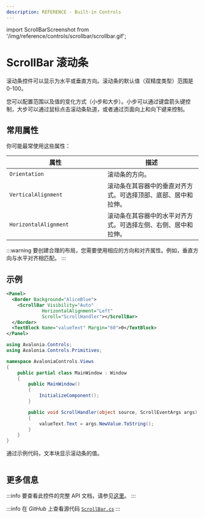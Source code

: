 ```yaml
---
description: REFERENCE - Built-in Controls
---
```


import ScrollBarScreenshot from '/img/reference/controls/scrollbar/scrollbar.gif';

# ScrollBar 滚动条

滚动条控件可以显示为水平或垂直方向。滚动条的默认值（双精度类型）范围是 0-100。

您可以配置范围以及值的变化方式（小步和大步）。小步可以通过键盘箭头键控制，大步可以通过鼠标点击滚动条轨道，或者通过页面向上和向下键来控制。

## 常用属性

你可能最常使用这些属性：

<table><thead><tr><th width="241">属性</th><th>描述</th></tr></thead><tbody><tr><td><code>Orientation</code></td><td>滚动条的方向。</td></tr><tr><td><code>VerticalAlignment</code></td><td>滚动条在其容器中的垂直对齐方式。可选择顶部、底部、居中和拉伸。</td></tr><tr><td><code>HorizontalAlignment</code></td><td>滚动条在其容器中的水平对齐方式。可选择左侧、右侧、居中和拉伸。</td></tr></tbody></table>

:::warning
要创建合理的布局，您需要使用相应的方向和对齐属性。例如，垂直方向与水平对齐相匹配。
:::

## 示例

```xml
<Panel>
  <Border Background="AliceBlue">
    <ScrollBar Visibility="Auto" 
             HorizontalAlignment="Left" 
             Scroll="ScrollHandler"></ScrollBar>
  </Border>
  <TextBlock Name="valueText" Margin="60">0</TextBlock>
</Panel>
```

```csharp title='C#'
using Avalonia.Controls;
using Avalonia.Controls.Primitives;

namespace AvaloniaControls.Views
{
    public partial class MainWindow : Window
    {
        public MainWindow()
        {
            InitializeComponent();
        }

        public void ScrollHandler(object source, ScrollEventArgs args)
        {
            valueText.Text = args.NewValue.ToString();
        }
    }
}
```

通过示例代码，文本块显示滚动条的值。

<img src={ScrollBarScreenshot} alt="" />

## 更多信息

:::info
要查看此控件的完整 API 文档，请参见[这里](http://reference.avaloniaui.net/api/Avalonia.Controls.Primitives/ScrollBar/)。
:::

:::info
在 _GitHub_ 上查看源代码 [`ScrollBar.cs`](https://github.com/AvaloniaUI/Avalonia/blob/master/src/Avalonia.Controls/Primitives/ScrollBar.cs)
:::